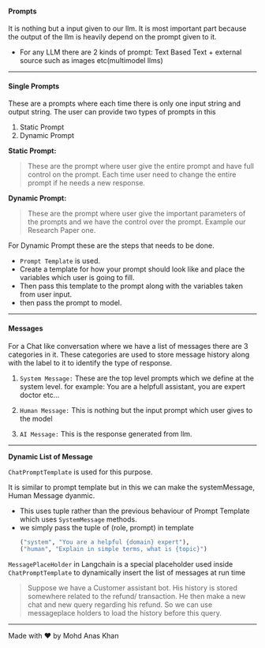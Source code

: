 #### Prompts

It is nothing but a input given to our llm.
It is most important part because the output of the llm is heavily depend on the prompt given to it.

- For any LLM there are 2 kinds of prompt:
  Text Based
  Text + external source such as images etc(multimodel llms)

---

#### Single Prompts

These are a prompts where each time there is only one input string and output string.
The user can provide two types of prompts in this

1. Static Prompt
2. Dynamic Prompt

**Static Prompt:**

> These are the prompt where user give the entire prompt and have full control on the prompt. Each time user need to change the entire prompt if he needs a new response.

**Dynamic Prompt:**

> These are the prompt where user give the important parameters of the prompts and we have the control over the prompt. Example our Research Paper one.

For Dynamic Prompt these are the steps that needs to be done.

- `Prompt Template` is used.
- Create a template for how your prompt should look like and place the variables which user is going to fill.
- Then pass this template to the prompt along with the variables taken from user input.
- then pass the prompt to model.

---

#### Messages

For a Chat like conversation where we have a list of messages there are 3 categories in it.
These categories are used to store message history along with the label to it to identify the type of response.

1. `System Message:` These are the top level prompts which we define at the system level. for example: You are a helpfull assistant, you are expert doctor etc...

2. `Human Message:` This is nothing but the input prompt which user gives to the model

3. `AI Message:` This is the response generated from llm.

---

**Dynamic List of Message**

`ChatPromptTemplate` is used for this purpose.

It is similar to prompt template but in this we can make the systemMessage, Human Message dyanmic.

- This uses tuple rather than the previous behaviour of Prompt Template which uses `SystemMessage` methods.
- we simply pass the tuple of (role, prompt) in template
  ```py
  ("system", "You are a helpful {domain} expert"),
  ("human", "Explain in simple terms, what is {topic}")
  ```

`MessagePlaceHolder` in Langchain is a special placeholder used inside `ChatPromptTemplate` to dynamically insert the list of messages at run time

> Suppose we have a Customer assistant bot.
> His history is stored somewhere related to the refund/ transaction.
> He then make a new chat and new query regarding his refund.
> So we can use messageplace holders to load the history before this query.

---

Made with ❤️ by Mohd Anas Khan
